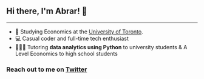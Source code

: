 ## Hi there, I'm Abrar! 👋
---

- 🏫 Studying Economics at the [University of Toronto](https://www.utoronto.ca).
- 💻 Casual coder and full-time tech enthusiast
- 👨🏻‍🏫 Tutoring **data analytics using Python** to university students & A Level Economics to high school students

### Reach out to me on [Twitter](https://twitter.com/MdAbrarNasir)
